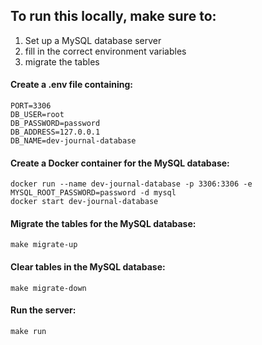 ## To run this locally, make sure to:

1. Set up a MySQL database server
2. fill in the correct environment variables
3. migrate the tables

#### Create a .env file containing:

```
PORT=3306
DB_USER=root
DB_PASSWORD=password
DB_ADDRESS=127.0.0.1
DB_NAME=dev-journal-database
```

#### Create a Docker container for the MySQL database:

```
docker run --name dev-journal-database -p 3306:3306 -e MYSQL_ROOT_PASSWORD=password -d mysql
docker start dev-journal-database
```

#### Migrate the tables for the MySQL database:

```
make migrate-up
```

#### Clear tables in the MySQL database:

```
make migrate-down
```

#### Run the server:

`make run`

